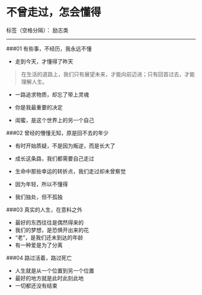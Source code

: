 ﻿# 不曾走过，怎会懂得

标签（空格分隔）： 励志类

---
###01 有些事，不经历，我永远不懂

- 走到今天，才懂得了昨天

> 在生活的道路上，我们只有展望未来，才能向前迈进；只有回首过去，才能理解人生。

- 一路追求物质，却忘了带上灵魂

- 你是我最重要的决定

- 闺蜜，是这个世界上的另一个自己

###02 曾经的懵懂无知，原是回不去的年少


- 有时开始质疑，不是因为叛逆，而是长大了

- 成长这条路，我们都需要自己走过

- 生命中那些幸运的转折点，我们走过却未曾察觉

- 因为年轻，所以不懂得

- 我们独处，但不孤独

###03 真实的人生，在意料之外

- 最好的东西往往是偶然得来的
- 我们的梦想，是恐惧开出来的花
- “老”，是我们还未到达的年龄
- 有一种爱是为了分离

###04 路过活着，路过死亡
- 人生就是从一个位置到另一个位置
- 最好的地方就是此时此刻此地
- 一切都还没有结束







